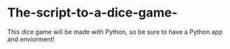 # The-script-to-a-dice-game-
This dice game will be made with Python, so be sure to have a Python app and enviorment!
